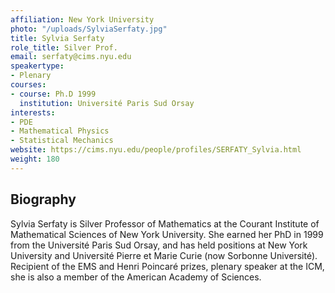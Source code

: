```yaml
---
affiliation: New York University
photo: "/uploads/SylviaSerfaty.jpg"
title: Sylvia Serfaty
role_title: Silver Prof.
email: serfaty@cims.nyu.edu
speakertype:
- Plenary
courses:
- course: Ph.D 1999
  institution: Université Paris Sud Orsay
interests:
- PDE
- Mathematical Physics
- Statistical Mechanics
website: https://cims.nyu.edu/people/profiles/SERFATY_Sylvia.html
weight: 180
---
```

## Biography

Sylvia Serfaty is Silver Professor of Mathematics at the Courant Institute of Mathematical Sciences of New York University. She earned her PhD in 1999 from the Université Paris Sud Orsay, and has held positions at New York University and Université Pierre et Marie Curie (now Sorbonne Université). Recipient of the EMS and Henri Poincaré prizes, plenary speaker at the ICM, she is also a member of the American Academy of Sciences.
